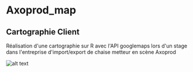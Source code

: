 # Axoprod_map

## Cartographie Client

Réalisation d'une cartographie sur R avec l'API googlemaps lors d'un stage dans l'entreprise d'import/export de chaise metteur en scène Axoprod

![alt text](https://github.com/[dimitri-feniou]/[Axorpod]/blob/[]/screenshot.png?raw=true)
